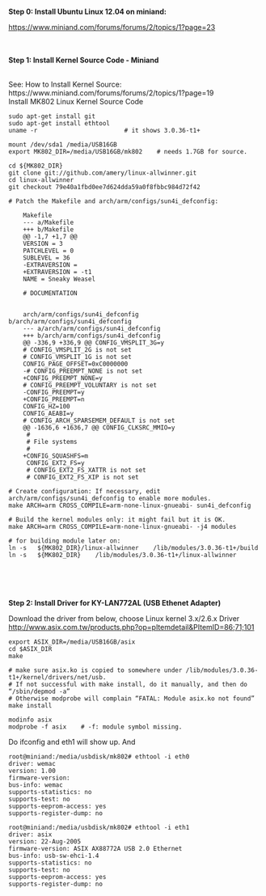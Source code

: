 <br>
<b> Step 0:  Install Ubuntu Linux 12.04 on miniand:</b>

https://www.miniand.com/forums/forums/2/topics/1?page=23

<br><br>
<b> Step 1: Install Kernel Source Code - Miniand </b>

<br>
See: How to Install Kernel Source:<br>
https://www.miniand.com/forums/forums/2/topics/1?page=19

<br>
Install MK802 Linux Kernel Source Code

    sudo apt-get install git
    sudo apt-get install ethtool
    uname -r                        # it shows 3.0.36-t1+
    
    mount /dev/sda1 /media/USB16GB
    export MK802_DIR=/media/USB16GB/mk802    # needs 1.7GB for source.

    cd ${MK802_DIR}
    git clone git://github.com/amery/linux-allwinner.git
    cd linux-allwinner
    git checkout 79e40a1fbd0ee7d624dda59a0f8fbbc984d72f42
    
    # Patch the Makefile and arch/arm/configs/sun4i_defconfig:

        Makefile
        --- a/Makefile
        +++ b/Makefile
        @@ -1,7 +1,7 @@
        VERSION = 3
        PATCHLEVEL = 0
        SUBLEVEL = 36
        -EXTRAVERSION =
        +EXTRAVERSION = -t1
        NAME = Sneaky Weasel
    
        # DOCUMENTATION
        
        
        arch/arm/configs/sun4i_defconfig b/arch/arm/configs/sun4i_defconfig
        --- a/arch/arm/configs/sun4i_defconfig
        +++ b/arch/arm/configs/sun4i_defconfig
        @@ -336,9 +336,9 @@ CONFIG_VMSPLIT_3G=y
        # CONFIG_VMSPLIT_2G is not set
        # CONFIG_VMSPLIT_1G is not set
        CONFIG_PAGE_OFFSET=0xC0000000
        -# CONFIG_PREEMPT_NONE is not set
        +CONFIG_PREEMPT_NONE=y
        # CONFIG_PREEMPT_VOLUNTARY is not set
        -CONFIG_PREEMPT=y
        +CONFIG_PREEMPT=n
        CONFIG_HZ=100
        CONFIG_AEABI=y
        # CONFIG_ARCH_SPARSEMEM_DEFAULT is not set
        @@ -1636,6 +1636,7 @@ CONFIG_CLKSRC_MMIO=y
         #
         # File systems
         #
        +CONFIG_SQUASHFS=m
         CONFIG_EXT2_FS=y
         # CONFIG_EXT2_FS_XATTR is not set
         # CONFIG_EXT2_FS_XIP is not set
    
    # Create configuration: If necessary, edit arch/arm/configs/sun4i_defconfig to enable more modules.
    make ARCH=arm CROSS_COMPILE=arm-none-linux-gnueabi- sun4i_defconfig
    
    # Build the kernel modules only: it might fail but it is OK.
    make ARCH=arm CROSS_COMPILE=arm-none-linux-gnueabi- -j4 modules
    
    # for building module later on:
    ln -s   ${MK802_DIR}/linux-allwinner    /lib/modules/3.0.36-t1+/build
    ln -s   ${MK802_DIR}    /lib/modules/3.0.36-t1+/linux-allwinner


<br><br><br>

<b> Step 2: Install Driver for KY-LAN772AL (USB Ethenet Adapter) </b>
    
Download the driver from below, choose Linux kernel 3.x/2.6.x Driver <br> http://www.asix.com.tw/products.php?op=pItemdetail&PItemID=86;71;101
    
    export ASIX_DIR=/media/USB16GB/asix    
    cd $ASIX_DIR
    make
    
    # make sure asix.ko is copied to somewhere under /lib/modules/3.0.36-t1+/kernel/drivers/net/usb. 
    # If not successful with make install, do it manually, and then do “/sbin/depmod -a”
    # Otherwise modprobe will complain “FATAL: Module asix.ko not found”
    make install     
    
    modinfo asix
    modprobe -f asix    # -f: module symbol missing.
    
Do ifconfig and eth1 will show up. And
    
    root@miniand:/media/usbdisk/mk802# ethtool -i eth0
    driver: wemac
    version: 1.00
    firmware-version:
    bus-info: wemac
    supports-statistics: no
    supports-test: no
    supports-eeprom-access: yes
    supports-register-dump: no
    
    root@miniand:/media/usbdisk/mk802# ethtool -i eth1
    driver: asix
    version: 22-Aug-2005
    firmware-version: ASIX AX88772A USB 2.0 Ethernet
    bus-info: usb-sw-ehci-1.4
    supports-statistics: no
    supports-test: no
    supports-eeprom-access: yes
    supports-register-dump: no
